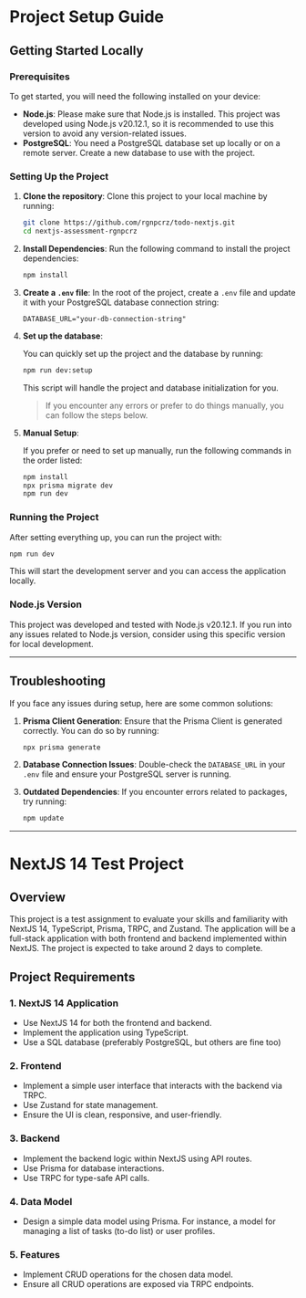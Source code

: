 # Project Setup Guide

## Getting Started Locally

### Prerequisites

To get started, you will need the following installed on your device:

- **Node.js**: Please make sure that Node.js is installed. This project was developed using Node.js v20.12.1, so it is recommended to use this version to avoid any version-related issues.
- **PostgreSQL**: You need a PostgreSQL database set up locally or on a remote server. Create a new database to use with the project.

### Setting Up the Project

1. **Clone the repository**:
   Clone this project to your local machine by running:

   ```bash
   git clone https://github.com/rgnpcrz/todo-nextjs.git
   cd nextjs-assessment-rgnpcrz
   ```

2. **Install Dependencies**:
   Run the following command to install the project dependencies:

   ```bash
   npm install
   ```

3. **Create a `.env` file**:
   In the root of the project, create a `.env` file and update it with your PostgreSQL database connection string:

   ```env
   DATABASE_URL="your-db-connection-string"
   ```

4. **Set up the database**:

   You can quickly set up the project and the database by running:

   ```bash
   npm run dev:setup
   ```

   This script will handle the project and database initialization for you.

   > If you encounter any errors or prefer to do things manually, you can follow the steps below.

5. **Manual Setup**:

   If you prefer or need to set up manually, run the following commands in the order listed:

   ```bash
   npm install
   npx prisma migrate dev
   npm run dev
   ```

### Running the Project

After setting everything up, you can run the project with:

```bash
npm run dev
```

This will start the development server and you can access the application locally.

### Node.js Version

This project was developed and tested with Node.js v20.12.1. If you run into any issues related to Node.js version, consider using this specific version for local development.

---

## Troubleshooting

If you face any issues during setup, here are some common solutions:

1. **Prisma Client Generation**:
   Ensure that the Prisma Client is generated correctly. You can do so by running:

   ```bash
   npx prisma generate
   ```

2. **Database Connection Issues**:
   Double-check the `DATABASE_URL` in your `.env` file and ensure your PostgreSQL server is running.

3. **Outdated Dependencies**:
   If you encounter errors related to packages, try running:

   ```bash
   npm update
   ```

---

# NextJS 14 Test Project

## Overview

This project is a test assignment to evaluate your skills and familiarity with NextJS 14, TypeScript, Prisma, TRPC, and Zustand. The application will be a full-stack application with both frontend and backend implemented within NextJS. The project is expected to take around 2 days to complete.

## Project Requirements

### 1. NextJS 14 Application

- Use NextJS 14 for both the frontend and backend.
- Implement the application using TypeScript.
- Use a SQL database (preferably PostgreSQL, but others are fine too)

### 2. Frontend

- Implement a simple user interface that interacts with the backend via TRPC.
- Use Zustand for state management.
- Ensure the UI is clean, responsive, and user-friendly.

### 3. Backend

- Implement the backend logic within NextJS using API routes.
- Use Prisma for database interactions.
- Use TRPC for type-safe API calls.

### 4. Data Model

- Design a simple data model using Prisma. For instance, a model for managing a list of tasks (to-do list) or user profiles.

### 5. Features

- Implement CRUD operations for the chosen data model.
- Ensure all CRUD operations are exposed via TRPC endpoints.
